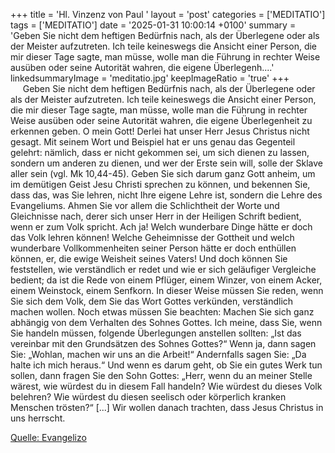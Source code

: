 +++
title = 'Hl. Vinzenz von Paul  '
layout = 'post'
categories = ['MEDITATIO']
tags = ['MEDITATIO']
date = '2025-01-31 10:00:14 +0100'
summary = 'Geben Sie nicht dem heftigen Bedürfnis nach, als der Überlegene oder als der Meister aufzutreten. Ich teile keineswegs die Ansicht einer Person, die mir dieser Tage sagte, man müsse, wolle man die Führung in rechter Weise ausüben oder seine Autorität wahren, die eigene Überlegenh....'
linkedsummaryImage = 'meditatio.jpg'
keepImageRatio = 'true'
+++
       Geben Sie nicht dem heftigen Bedürfnis nach, als der Überlegene oder als der Meister aufzutreten. Ich teile keineswegs die Ansicht einer Person, die mir dieser Tage sagte, man müsse, wolle man die Führung in rechter Weise ausüben oder seine Autorität wahren, die eigene Überlegenheit zu erkennen geben.<!--more--> O mein Gott! Derlei hat unser Herr Jesus Christus nicht gesagt. Mit seinem Wort und Beispiel hat er uns genau das Gegenteil gelehrt: nämlich, dass er nicht gekommen sei, um sich dienen zu lassen, sondern um anderen zu dienen, und wer der Erste sein will, solle der Sklave aller sein (vgl. Mk 10,44-45).
Geben Sie sich darum ganz Gott anheim, um im demütigen Geist Jesu Christi sprechen zu können, und bekennen Sie, dass das, was Sie lehren, nicht Ihre eigene Lehre ist, sondern die Lehre des Evangeliums. Ahmen Sie vor allem die Schlichtheit der Worte und Gleichnisse nach, derer sich unser Herr in der Heiligen Schrift bedient, wenn er zum Volk spricht. Ach ja! Welch wunderbare Dinge hätte er doch das Volk lehren können! Welche Geheimnisse der Gottheit und welch wunderbare Vollkommenheiten seiner Person hätte er doch enthüllen können, er, die ewige Weisheit seines Vaters! Und doch können Sie feststellen, wie verständlich er redet und wie er sich geläufiger Vergleiche bedient; da ist die Rede von einem Pflüger, einem Winzer, von einem Acker, einem Weinstock, einem Senfkorn. In dieser Weise müssen Sie reden, wenn Sie sich dem Volk, dem Sie das Wort Gottes verkünden, verständlich machen wollen.
Noch etwas müssen Sie beachten: Machen Sie sich ganz abhängig von dem Verhalten des Sohnes Gottes. Ich meine, dass Sie, wenn Sie handeln müssen, folgende Überlegungen anstellen sollten: „Ist das vereinbar mit den Grundsätzen des Sohnes Gottes?“ Wenn ja, dann sagen Sie: „Wohlan, machen wir uns an die Arbeit!“ Andernfalls sagen Sie: „Da halte ich mich heraus.“ Und wenn es darum geht, ob Sie ein gutes Werk tun sollen, dann fragen Sie den Sohn Gottes: „Herr, wenn du an meiner Stelle wärest, wie würdest du in diesem Fall handeln? Wie würdest du dieses Volk belehren? Wie würdest du diesen seelisch oder körperlich kranken Menschen trösten?“ [...] Wir wollen danach trachten, dass Jesus Christus in uns herrscht.


[Quelle: Evangelizo](https://evangeliumtagfuertag.org/DE/gospel)
